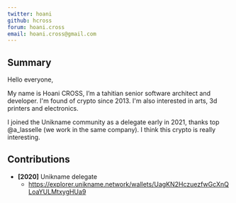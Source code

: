 ```yaml
---
twitter: hoani
github: hcross
forum: hoani.cross
email: hoani.cross@gmail.com
---
```


## Summary
Hello everyone,

My name is Hoani CROSS, I’m a tahitian senior software architect and developer. I'm found of crypto since 2013. I'm also interested in arts, 3d printers and electronics.

I joined the Unikname community as a delegate early in 2021, thanks top @a_lasselle (we work in the same company). I think this crypto is really interesting.

## Contributions

- **[2020]** Unikname delegate
  - https://explorer.unikname.network/wallets/UagKN2HczuezfwGcXnQLoaYULMtxygHUa9
